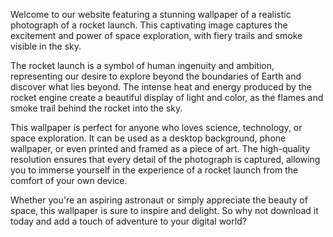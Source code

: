 <!--
Write me content for website with wallpaper "A realistic photograph of a rocket launch, with fiery trails and smoke visible in the sky."
-->

<!--font:"Open Sans"-->

Welcome to our website featuring a stunning wallpaper of a realistic photograph of a rocket launch. This captivating image captures the excitement and power of space exploration, with fiery trails and smoke visible in the sky.

The rocket launch is a symbol of human ingenuity and ambition, representing our desire to explore beyond the boundaries of Earth and discover what lies beyond. The intense heat and energy produced by the rocket engine create a beautiful display of light and color, as the flames and smoke trail behind the rocket into the sky.

This wallpaper is perfect for anyone who loves science, technology, or space exploration. It can be used as a desktop background, phone wallpaper, or even printed and framed as a piece of art. The high-quality resolution ensures that every detail of the photograph is captured, allowing you to immerse yourself in the experience of a rocket launch from the comfort of your own device.

Whether you're an aspiring astronaut or simply appreciate the beauty of space, this wallpaper is sure to inspire and delight. So why not download it today and add a touch of adventure to your digital world?
